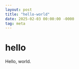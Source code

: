 ```yaml
---
layout: post
title: "hello-world"
date: 2025-02-03 00:00:00 -0000
tag: meta
---
```


# hello

Hello, world.
